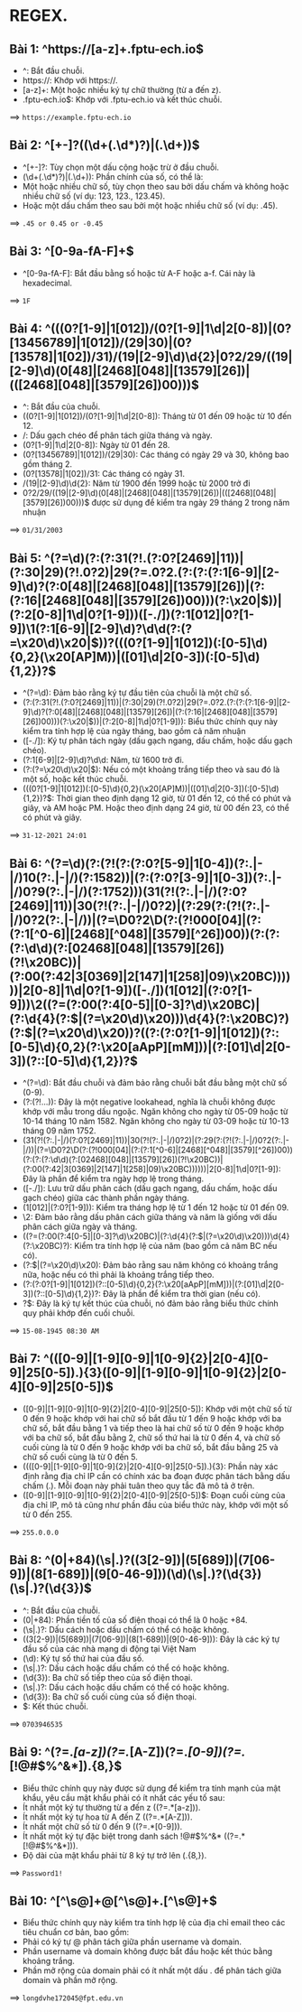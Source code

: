 # REGEX.

## Bài 1:  ^https:\/\/[a-z]+.fptu-ech.io$
* ^: Bắt đầu chuỗi.
* https:\/\/: Khớp với https://.
* [a-z]+: Một hoặc nhiều ký tự chữ thường (từ a đến z).
* \.fptu-ech\.io$: Khớp với .fptu-ech.io và kết thúc chuỗi.

==> ``https://example.fptu-ech.io``

## Bài 2: ^[+-]?((\d+(\.\d*)?)|(\.\d+))$

* ^[+-]?: Tùy chọn một dấu cộng hoặc trừ ở đầu chuỗi.
* (\d+(\.\d*)?)|(\.\d+)): Phần chính của số, có thể là:
* Một hoặc nhiều chữ số, tùy chọn theo sau bởi dấu chấm và không hoặc nhiều chữ số (ví dụ: 123, 123., 123.45).
*  Hoặc một dấu chấm theo sau bởi một hoặc nhiều chữ số (ví dụ: .45).

==> ``.45 or 0.45 or -0.45``

## Bài 3: ^[0-9a-fA-F]+$
* ^[0-9a-fA-F]: Bắt đầu bằng số hoặc từ A-F hoặc a-f. Cái này là hexadecimal.

==> ``1F``

## Bài 4: ^(((0?[1-9]|1[012])/(0?[1-9]|1\d|2[0-8])|(0?[13456789]|1[012])/(29|30)|(0?[13578]|1[02])/31)/(19|[2-9]\d)\d{2}|0?2/29/((19|[2-9]\d)(0[48]|[2468][048]|[13579][26])|(([2468][048]|[3579][26])00)))$

* ^: Bắt đầu của chuỗi.
* ((0?[1-9]|1[012])/(0?[1-9]|1\d|2[0-8]): Tháng từ 01 đến 09 hoặc từ 10 đến 12.
* /: Dấu gạch chéo để phân tách giữa tháng và ngày.
* (0?[1-9]|1\d|2[0-8]): Ngày từ 01 đến 28.
* (0?[13456789]|1[012])/(29|30): Các tháng có ngày 29 và 30, không bao gồm tháng 2.
* (0?[13578]|1[02])/31: Các tháng có ngày 31.
* /(19|[2-9]\d)\d{2}: Năm từ 1900 đến 1999 hoặc từ 2000 trở đi
* 0?2/29/((19|[2-9]\d)(0[48]|[2468][048]|[13579][26])|(([2468][048]|[3579][26])00)))$ được sử dụng để kiểm tra ngày 29 tháng 2 trong năm nhuận

==> ``01/31/2003``

## Bài 5: ^(?=\d)(?:(?:31(?!.(?:0?[2469]|11))|(?:30|29)(?!.0?2)|29(?=.0?2.(?:(?:(?:1[6-9]|[2-9]\d)?(?:0[48]|[2468][048]|[13579][26])|(?:(?:16|[2468][048]|[3579][26])00)))(?:\x20|$))|(?:2[0-8]|1\d|0?[1-9]))([-./])(?:1[012]|0?[1-9])\1(?:1[6-9]|[2-9]\d)?\d\d(?:(?=\x20\d)\x20|$))?(((0?[1-9]|1[012])(:[0-5]\d){0,2}(\x20[AP]M))|([01]\d|2[0-3])(:[0-5]\d){1,2})?$

* ^(?=\d): Đảm bảo rằng ký tự đầu tiên của chuỗi là một chữ số.
* (?:(?:31(?!.(?:0?[2469]|11))|(?:30|29)(?!.0?2)|29(?=.0?2.(?:(?:(?:1[6-9]|[2-9]\d)?(?:0[48]|[2468][048]|[13579][26])|(?:(?:16|[2468][048]|[3579][26])00)))(?:\x20|$))|(?:2[0-8]|1\d|0?[1-9])): Biểu thức chính quy này kiểm tra tính hợp lệ của ngày tháng, bao gồm cả năm nhuận
* ([-./]): Ký tự phân tách ngày (dấu gạch ngang, dấu chấm, hoặc dấu gạch chéo).
* (?:1[6-9]|[2-9]\d)?\d\d:  Năm, từ 1600 trở đi.
* (?:(?=\x20\d)\x20|$): Nếu có một khoảng trắng tiếp theo và sau đó là một số, hoặc kết thúc chuỗi.
* (((0?[1-9]|1[012])(:[0-5]\d){0,2}(\x20[AP]M))|([01]\d|2[0-3])(:[0-5]\d){1,2})?$: Thời gian theo định dạng 12 giờ, từ 01 đến 12, có thể có phút và giây, và AM hoặc PM. Hoặc theo định dạng 24 giờ, từ 00 đến 23, có thể có phút và giây.

==> ``31-12-2021 24:01``


## Bài 6: ^(?=\d)(?:(?!(?:(?:0?[5-9]|1[0-4])(?:\.|-|\/)10(?:\.|-|\/)(?:1582))|(?:(?:0?[3-9]|1[0-3])(?:\.|-|\/)0?9(?:\.|-|\/)(?:1752)))(31(?!(?:\.|-|\/)(?:0?[2469]|11))|30(?!(?:\.|-|\/)0?2)|(?:29(?:(?!(?:\.|-|\/)0?2(?:\.|-|\/))|(?=\D0?2\D(?:(?!000[04]|(?:(?:1[^0-6]|[2468][^048]|[3579][^26])00))(?:(?:(?:\d\d)(?:[02468][048]|[13579][26])(?!\x20BC))|(?:00(?:42|3[0369]|2[147]|1[258]|09)\x20BC))))))|2[0-8]|1\d|0?[1-9])([-.\/])(1[012]|(?:0?[1-9]))\2((?=(?:00(?:4[0-5]|[0-3]?\d)\x20BC)|(?:\d{4}(?:$|(?=\x20\d)\x20)))\d{4}(?:\x20BC)?)(?:$|(?=\x20\d)\x20))?((?:(?:0?[1-9]|1[012])(?::[0-5]\d){0,2}(?:\x20[aApP][mM]))|(?:[01]\d|2[0-3])(?::[0-5]\d){1,2})?$

* ^(?=\d): Bắt đầu chuỗi và đảm bảo rằng chuỗi bắt đầu bằng một chữ số (0-9).
* (?:(?!...)): Đây là một negative lookahead, nghĩa là chuỗi không được khớp với mẫu trong dấu ngoặc. Ngăn không cho ngày từ 05-09 hoặc từ 10-14 tháng 10 năm 1582. Ngăn không cho ngày từ 03-09 hoặc từ 10-13 tháng 09 năm 1752.
* (31(?!(?:\.|-|\/)(?:0?[2469]|11))|30(?!(?:\.|-|\/)0?2)|(?:29(?:(?!(?:\.|-|\/)0?2(?:\.|-|\/))|(?=\D0?2\D(?:(?!000[04]|(?:(?:1[^0-6]|[2468][^048]|[3579][^26])00))(?:(?:(?:\d\d)(?:[02468][048]|[13579][26])(?!\x20BC))|(?:00(?:42|3[0369]|2[147]|1[258]|09)\x20BC))))))|2[0-8]|1\d|0?[1-9]): Đây là phần để kiểm tra ngày hợp lệ trong tháng.
* ([-./]): Lưu trữ dấu phân cách (dấu gạch ngang, dấu chấm, hoặc dấu gạch chéo) giữa các thành phần ngày tháng.
* (1[012]|(?:0?[1-9])): Kiểm tra tháng hợp lệ từ 1 đến 12 hoặc từ 01 đến 09.
* \2: Đảm bảo rằng dấu phân cách giữa tháng và năm là giống với dấu phân cách giữa ngày và tháng.
* ((?=(?:00(?:4[0-5]|[0-3]?\d)\x20BC)|(?:\d{4}(?:$|(?=\x20\d)\x20)))\d{4}(?:\x20BC)?): Kiểm tra tính hợp lệ của năm (bao gồm cả năm BC nếu có).
* (?:$|(?=\x20\d)\x20): Đảm bảo rằng sau năm không có khoảng trắng nữa, hoặc nếu có thì phải là khoảng trắng tiếp theo.
* (?:(?:0?[1-9]|1[012])(?::[0-5]\d){0,2}(?:\x20[aApP][mM]))|(?:[01]\d|2[0-3])(?::[0-5]\d){1,2})?: Đây là phần để kiểm tra thời gian (nếu có).
* ?$: Đây là ký tự kết thúc của chuỗi, nó đảm bảo rằng biểu thức chính quy phải khớp đến cuối chuỗi.

==> ``15-08-1945 08:30 AM``

## Bài 7: ^(([0-9]|[1-9][0-9]|1[0-9]{2}|2[0-4][0-9]|25[0-5])\.){3}([0-9]|[1-9][0-9]|1[0-9]{2}|2[0-4][0-9]|25[0-5])$

* ([0-9]|[1-9][0-9]|1[0-9]{2}|2[0-4][0-9]|25[0-5]): Khớp với một chữ số từ 0 đến 9 hoặc khớp với hai chữ số bắt đầu từ 1 đến 9 hoặc khớp với ba chữ số, bắt đầu bằng 1 và tiếp theo là hai chữ số từ 0 đến 9 hoặc khớp với ba chữ số, bắt đầu bằng 2, chữ số thứ hai là từ 0 đến 4, và chữ số cuối cùng là từ 0 đến 9 hoặc khớp với ba chữ số, bắt đầu bằng 25 và chữ số cuối cùng là từ 0 đến 5.
* ((([0-9]|[1-9][0-9]|1[0-9]{2}|2[0-4][0-9]|25[0-5])\.){3}: Phần này xác định rằng địa chỉ IP cần có chính xác ba đoạn được phân tách bằng dấu chấm (.). Mỗi đoạn này phải tuân theo quy tắc đã mô tả ở trên.
* ([0-9]|[1-9][0-9]|1[0-9]{2}|2[0-4][0-9]|25[0-5])$: Đoạn cuối cùng của địa chỉ IP, mô tả cũng như phần đầu của biểu thức này, khớp với một số từ 0 đến 255.

==> ``255.0.0.0``

## Bài 8: ^(0|\+84)(\s|\.)?((3[2-9])|(5[689])|(7[06-9])|(8[1-689])|(9[0-46-9]))(\d)(\s|\.)?(\d{3})(\s|\.)?(\d{3})$

* ^: Bắt đầu của chuỗi.
* (0|\+84): Phần tiền tố của số điện thoại có thể là 0 hoặc +84.
* (\s|\.)?: Dấu cách hoặc dấu chấm có thể có hoặc không.
* ((3[2-9])|(5[689])|(7[06-9])|(8[1-689])|(9[0-46-9])): Đây là các ký tự đầu số của các nhà mạng di động tại Việt Nam
* (\d): Ký tự số thứ hai của đầu số.
* (\s|\.)?: Dấu cách hoặc dấu chấm có thể có hoặc không.
* (\d{3}): Ba chữ số tiếp theo của số điện thoại.
* (\s|\.)?: Dấu cách hoặc dấu chấm có thể có hoặc không.
* (\d{3}): Ba chữ số cuối cùng của số điện thoại.
* $: Kết thúc chuỗi.

==> ``0703946535``

## Bài 9: ^(?=.*[a-z])(?=.*[A-Z])(?=.*[0-9])(?=.*[!@#\$%\^&\*]).{8,}$
* Biểu thức chính quy này được sử dụng để kiểm tra tính mạnh của mật khẩu, yêu cầu mật khẩu phải có ít nhất các yếu tố sau:
* Ít nhất một ký tự thường từ a đến z ((?=.*[a-z])).
* Ít nhất một ký tự hoa từ A đến Z ((?=.*[A-Z])).
* Ít nhất một chữ số từ 0 đến 9 ((?=.*[0-9])).
* Ít nhất một ký tự đặc biệt trong danh sách !@#$%^&* ((?=.*[!@#\$%\^&\*])).
* Độ dài của mật khẩu phải từ 8 ký tự trở lên (.{8,}).

==> ``Password1!``

## Bài 10: ^[^\s@]+@[^\s@]+\.[^\s@]+$
* Biểu thức chính quy này kiểm tra tính hợp lệ của địa chỉ email theo các tiêu chuẩn cơ bản, bao gồm:
* Phải có ký tự @ phân tách giữa phần username và domain.
* Phần username và domain không được bắt đầu hoặc kết thúc bằng khoảng trắng.
* Phần mở rộng của domain phải có ít nhất một dấu . để phân tách giữa domain và phần mở rộng.

==> ``longdvhe172045@fpt.edu.vn``
